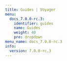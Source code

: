 ```yaml
---
title: Guides | Voyager
menu:
  docs_7.0.0-rc.3:
    identifier: guides
    name: Guides
    weight: 40
    pre: dropdown
menu_name: docs_7.0.0-rc.3
info:
  version: 7.0.0-rc.3
---
```


